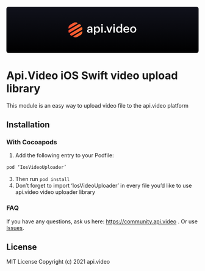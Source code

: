 ![](https://github.com/apivideo/API_OAS_file/blob/master/apivideo_banner.png)

# Api.Video iOS Swift video upload library

This module is an easy way to upload video file to the api.video platform

## Installation
### With Cocoapods

1. Add the following entry to your Podfile:
```swift
pod ‘IosVideoUploader’
```
3. Then run `pod install`
4. Don’t forget to import ‘IosVideoUploader’ in every file you’d like to use api.video video uploader library


### FAQ
If you have any questions, ask us here:  https://community.api.video .
Or use [Issues].

License
----

MIT License Copyright (c) 2021 api.video


[//]: # (These are reference links used in the body of this note and get stripped out when the markdown processor does its job. There is no need to format nicely because it shouldn't be seen. Thanks SO - http://stackoverflow.com/questions/4823468/store-comments-in-markdown-syntax)

[Issues]: <https://github.com/apivideo/LiveStreamIos/issues>
[HaishinKit]: <https://github.com/shogo4405/HaishinKit.swift>



